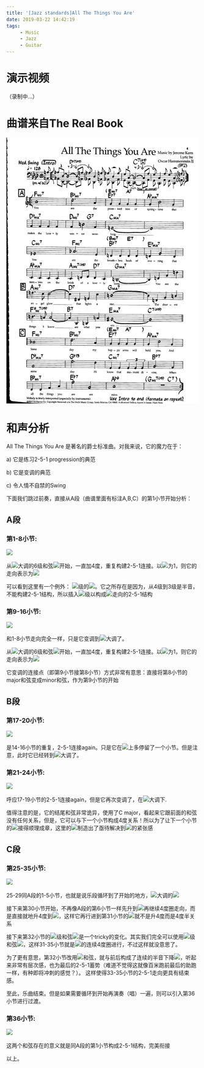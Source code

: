 ```yaml
---
title: '[Jazz standards]All The Things You Are'
date: 2019-03-22 14:42:19
tags: 
     - Music
     - Jazz
     - Guitar
---
```


# 演示视频

（录制中...）

# 曲谱来自The Real Book
![All The Things You Are](/uploads/All.the.things.you.are.png)

# 和声分析

All The Things You Are 是著名的爵士标准曲。对我来说，它的魔力在于：

a) 它是练习2-5-1 progression的典范

b) 它是变调的典范

c) 令人情不自禁的Swing

下面我们跳过前奏，直接从A段（曲谱里面有标注A,B,C）的第1小节开始分析：

## A段
### 第1-8小节:

<img src="https://latex.codecogs.com/gif.latex?\dpi{80}&space;\fn_cs&space;\LARGE&space;\underset{6}{Fmi7}&space;\overset{&plus;4}{->}&space;\underset{2}{B^{b}mi7}\overset{&plus;4}{->}&space;\underset{5}{E^{b}7}&space;\overset{&plus;4}{->}&space;\underset{1}{A^{b}maj7}\overset{&plus;4}{->}\underset{4}{D^{b}maj7}->&space;\underset{4^{\&hash;}}{Dmi7}&space;\overset{&plus;4}{->}&space;\underset{7}{G7}&space;\overset{&plus;4}{->}&space;\underset{3}{Cmaj7}"/>

从<img src="https://latex.codecogs.com/gif.latex?\dpi{80}&space;\fn_cs&space;\LARGE&space;{\color{Blue}&space;A^{b}}" />大调的6级和弦<img src="https://latex.codecogs.com/gif.latex?\dpi{80}&space;\fn_cs&space;\LARGE&space;Fmi7" />开始，一直加4度，重复构建2-5-1连接。以<img src="https://latex.codecogs.com/gif.latex?\dpi{80}&space;\fn_cs&space;\LARGE&space;A^{b}" />为1，则它的走向表示为<img src="https://latex.codecogs.com/gif.latex?\dpi{80}&space;\fn_cs&space;\LARGE&space;6-2-5-1-4-4^{\&hash;}-7-3"/>

可以看到这里有一个例外： <img src="https://latex.codecogs.com/gif.latex?\dpi{80}&space;\fn_cs&space;\LARGE&space;4^{\&hash;}" />级的<img src="https://latex.codecogs.com/gif.latex?\dpi{80}&space;\fn_cs&space;\LARGE&space;Dmi7" />。它之所存在是因为，从4级到3级是半音，不能构建2-5-1结构，所以插入<img src="https://latex.codecogs.com/gif.latex?\dpi{80}&space;\fn_cs&space;\LARGE&space;4^{\&hash;}" />级以构成<img src="https://latex.codecogs.com/gif.latex?\dpi{80}&space;\fn_cs&space;\LARGE&space;4^{\&hash;}->7->3"/>走向的2-5-1结构

### 第9-16小节:

<img src="https://latex.codecogs.com/gif.latex?\dpi{80}&space;\fn_cs&space;\LARGE&space;\underset{6}{Cmi7}&space;\overset{&plus;4}{->}&space;\underset{2}{Fmi7}\overset{&plus;4}{->}&space;\underset{5}{B^{b}7}&space;\overset{&plus;4}{->}&space;\underset{1}{E^{b}maj7}\overset{&plus;4}{->}\underset{4}{A^{b}maj7}->&space;\underset{4^{\&hash;}}{A^{b}mi7}&space;\overset{&plus;4}{->}&space;\underset{7}{D7}&space;\overset{&plus;4}{->}&space;\underset{3}{Gmaj7}" />

和1-8小节走向完全一样，只是它变调到<img src="https://latex.codecogs.com/gif.latex?\dpi{80}&space;\fn_cs&space;\LARGE&space;{\color{Blue}&space;E^{b}}" />大调了。

从<img src="https://latex.codecogs.com/gif.latex?\dpi{80}&space;\fn_cs&space;\LARGE&space;E^{b}" />大调的6级和弦<img src="https://latex.codecogs.com/gif.latex?\dpi{80}&space;\fn_cs&space;\LARGE&space;Cmi7" />开始，一直加4度，重复构建2-5-1连接。以<img src="https://latex.codecogs.com/gif.latex?\dpi{80}&space;\fn_cs&space;\LARGE&space;E^{b}" />为1，则它的走向表示为<img src="https://latex.codecogs.com/gif.latex?\dpi{80}&space;\fn_cs&space;\LARGE&space;6-2-5-1-4-4^{\&hash;}-7-3"/>

它变调的连接点（即第9小节接第8小节）方式非常有意思：直接将第8小节的major和弦变成minor和弦，作为第9小节的开始

## B段
### 第17-20小节:

<img src="https://latex.codecogs.com/gif.latex?\dpi{80}&space;\fn_cs&space;\LARGE&space;\underset{2}{Ami7}&space;\overset{&plus;4}{->}&space;\underset{5}{D7}\overset{&plus;4}{->}&space;\underset{1}{Gmaj7}&space;->&space;\underset{1}{Gmaj7&space;}"  />

是14-16小节的重复，2-5-1连接again。只是它在<img src="https://latex.codecogs.com/gif.latex?\dpi{80}&space;\fn_cs&space;\LARGE&space;Gmaj7" />上多停留了一个小节。但是注意，此时它已经转到<img src="https://latex.codecogs.com/gif.latex?\dpi{80}&space;\fn_cs&space;\LARGE&space;{\color{Blue}&space;G}"/>大调了。

### 第21-24小节:

<img src="https://latex.codecogs.com/gif.latex?\dpi{80}&space;\fn_cs&space;\LARGE&space;\underset{2}{F^{\&hash;}mi7b5}&space;\overset{&plus;4}{->}&space;\underset{5}{B7}\overset{&plus;4}{->}&space;\underset{1}{Emaj7}&space;->&space;C7\&hash;5"/>

呼应17-19小节的2-5-1连接again，但是它再次变调了，在<img src="https://latex.codecogs.com/gif.latex?\dpi{80}&space;\fn_cs&space;\LARGE&space;{\color{Blue}&space;E}"/>大调下.

值得注意的是，它的结尾和弦非常诡异，使用了C major，看起来它跟前面的和弦没有任何关系，但是，它可以与下一个小节构成4度关系！所以为了让下一个小节的<img src="https://latex.codecogs.com/gif.latex?\dpi{80}&space;\fn_cs&space;\LARGE&space;Fmi7" />接得顺理成章，这里的<img src="https://latex.codecogs.com/gif.latex?\dpi{80}&space;\fn_cs&space;\LARGE&space;C7\&hash;5" />制造出了亟待解决到<img src="https://latex.codecogs.com/gif.latex?\dpi{80}&space;\fn_cs&space;\LARGE&space;Fmi7" />的紧张感

## C段
### 第25-35小节:

<img src="https://latex.codecogs.com/gif.latex?\dpi{80}&space;\fn_cs&space;\LARGE&space;\underset{6}{Fmi7}&space;\overset{&plus;4}{->}&space;\underset{2}{B^{b}mi7}\overset{&plus;4}{->}&space;\underset{5}{E^{b}7}\overset{&plus;4}{->}&space;\underset{1}{A^{b}maj7}->&space;\underset{4}{D^{b}maj7}&space;\overset{&plus;4}{->}&space;\underset{7^{b}}{G^{b}13}->\underset{3}{Cmin7}\overset{&plus;4}{->}&space;\underset{2^{\&hash;}}{Bdim7}{->}&space;\underset{2}{B^{b}mi7}{->}&space;\underset{5}{E^{b}7}{->}&space;\underset{1}{A^{b}6}" />

25-29同A段的1-5小节，也就是说乐段循环到了开始的地方，<img src="https://latex.codecogs.com/gif.latex?\dpi{80}&space;\fn_cs&space;\LARGE&space;{\color{Blue}&space;A^{b}}" />大调的<img src="https://latex.codecogs.com/gif.latex?\dpi{80}&space;\fn_cs&space;\LARGE&space;6-2-5-1-4"  />

接下来第30小节开始，不再像A段的第6小节一样先升到<img src="https://latex.codecogs.com/gif.latex?\dpi{80}&space;\fn_cs&space;\LARGE&space;4^{\&hash;}" />再继续4度圈走向，而是直接就地升4度到<img src="https://latex.codecogs.com/gif.latex?\dpi{80}&space;\fn_cs&space;\LARGE&space;7^{b}" />，这样它再行进到第31小节的<img src="https://latex.codecogs.com/gif.latex?\dpi{80}&space;\fn_cs&space;\LARGE&space;3" />就不是升4度而是4度半关系

接下来第32小节的<img src="https://latex.codecogs.com/gif.latex?\dpi{80}&space;\fn_cs&space;\LARGE&space;2^{\&hash;}" />级和弦<img src="https://latex.codecogs.com/gif.latex?\dpi{80}&space;\fn_cs&space;\LARGE&space;Bdim7" />是一个tricky的变化。其实我们完全可以使用<img src="https://latex.codecogs.com/gif.latex?\dpi{80}&space;\fn_cs&space;\LARGE&space;6" />级和弦<img src="https://latex.codecogs.com/gif.latex?\dpi{80}&space;\fn_cs&space;\LARGE&space;Fmi7" />，这样31-35小节就是<img src="https://latex.codecogs.com/gif.latex?\dpi{80}&space;\fn_cs&space;\LARGE&space;3-6-2-5-1" />的连续4度圈进行，不过这样就没意思了。

为了更有意思，第32小节改用<img src="https://latex.codecogs.com/gif.latex?\dpi{80}&space;\fn_cs&space;\LARGE&space;2^{\&hash;}"/>和弦，就与前后构成了连续的半音下降<img src="https://latex.codecogs.com/gif.latex?\dpi{80}&space;\fn_cs&space;\LARGE&space;3->2^{\&hash;}->2"/>，听起来非常有层次感，也为最后的2-5-1蓄势（难道不觉得这就像百米跑前最后的助跑一样，有种即将冲刺的感觉？）。 这样使得33-35小节的2-5-1走向更具有结束感。

至此，乐曲结束。但是如果需要循环到开始再演奏（唱）一遍，则可以引入第36小节进行过渡。

### 第36小节:

<img src="https://latex.codecogs.com/gif.latex?\dpi{80}&space;\fn_cs&space;\LARGE&space;Gmi7b5->C7" />

这两个和弦存在的意义就是同A段的第1小节构成2-5-1结构，完美衔接

以上。